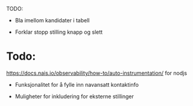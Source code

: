 TODO:

- Bla imellom kandidater i tabell

- Forklar stopp stilling knapp og slett

# Todo:

https://docs.nais.io/observability/how-to/auto-instrumentation/ for nodjs

- Funksjonalitet for å fylle inn navansatt kontaktinfo

- Muligheter for inkludering for eksterne stillinger
